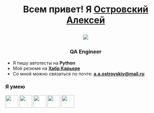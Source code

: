 <h1 align="center">Всем привет! Я <a href=
"https://ostrovskiyaa.github.io/CV/cv" target="_blank">Островский Алексей</a>

![](https://github.com/blackcater/blackcater/raw/main/images/Hi.gif) 
<h3 align="center"> QA Engineer </h3>

- Я пишу автотесты на **Python**
- Моё резюме на [**Хабр Карьере**](https://career.habr.com/alexeyostrovskiy)
- Со мной можно связаться по почте: **<a.a.ostrovskiy@mail.ru>**

### Я умею

<p align="left">
<img align="center" src="https://cdn.jsdelivr.net/gh/devicons/devicon@latest/icons/python/python-original-wordmark.svg"  height="40" width="40" />
<img align="center" src="https://cdn.jsdelivr.net/gh/devicons/devicon@latest/icons/html5/html5-original-wordmark.svg"  height="40" width="40" />
<img align="center" src="https://cdn.jsdelivr.net/gh/devicons/devicon@latest/icons/postgresql/postgresql-original-wordmark.svg"  height="40" width="40" />
<img align="center" src="https://cdn.jsdelivr.net/gh/devicons/devicon@latest/icons/selenium/selenium-original.svg"  height="40" width="40" />
<img align="center" src="https://cdn.jsdelivr.net/gh/devicons/devicon@latest/icons/jenkins/jenkins-original.svg"  height="40" width="40" />
</p>
